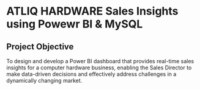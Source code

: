 # ATLIQ HARDWARE Sales Insights using Powewr BI & MySQL

<h2><b>Project Objective</b></h2>

<p>To design and develop a Power BI dashboard that provides real-time sales insights for a computer hardware business, enabling the Sales Director to make data-driven decisions and effectively address challenges in a dynamically changing market.</p>
